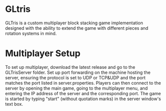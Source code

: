 # GLtris
GLTris is a custom multiplayer block stacking game implementation designed with the ability to extend the game with different pieces and rotation systems in mind.

# Multiplayer Setup
To set up multiplayer, download the latest release and go to the GLTrisServer folder. Set up port forwarding on the machine hosting the server, ensuring the protocol is set to UDP or TCP&UDP and the port matches the port listed in server.properties.
Players can then connect to the server by opening the main game, going to the multiplayer menu, and entering the IP address of the server and the corresponding port. The game is started by typing "start" (without quotation marks) in the server window's text box.
